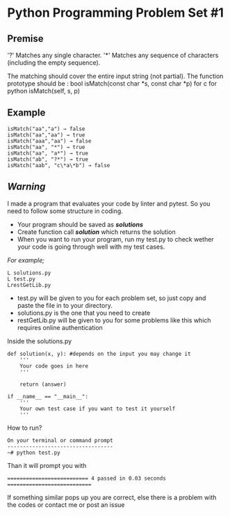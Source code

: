 # Python Programming Problem Set #1

## **Premise**
'?' Matches any single character.
'*' Matches any sequence of characters (including the empty sequence).

The matching should cover the entire input string (not partial).
The function prototype should be :
bool isMatch(const char *s, const char *p) for c
for python isMatch(self, s, p)

## **Example**
```
isMatch("aa","a") → false
isMatch("aa","aa") → true
isMatch("aaa","aa") → false
isMatch("aa", "*") → true
isMatch("aa", "a*") → true
isMatch("ab", "?*") → true
isMatch("aab", "c\*a\*b") → false
```

## ***Warning***
I made a program that evaluates your code by linter and pytest. So you need to follow some structure in coding.

 - Your program should be saved as ***solutions***
 - Create function call ***solution*** which returns the solution
 - When you want to run your program, run my test.py to check wether your code is going through well with my test cases.

*For example;*
```
L solutions.py
L test.py
LrestGetLib.py
```

 - test.py will be given to you for each problem set, so just copy and  
   paste the file in to your directory.  
 - solutions.py is the one that you need to create
 - restGetLib.py will be given to you for some problems like this which requires online authentication

Inside the solutions.py
```
def solution(x, y): #depends on the input you may change it
	'''
	Your code goes in here
	'''

	return (answer)

if __name__ == "__main__":
	'''
	Your own test case if you want to test it yourself
	'''
```   
How to run?
```
On your terminal or command prompt
----------------------------------
~# python test.py
```
Than it will prompt you with
```
========================== 4 passed in 0.03 seconds ===========================
```
If something similar pops up you are correct, else there is a problem with the codes or contact me or post an issue
